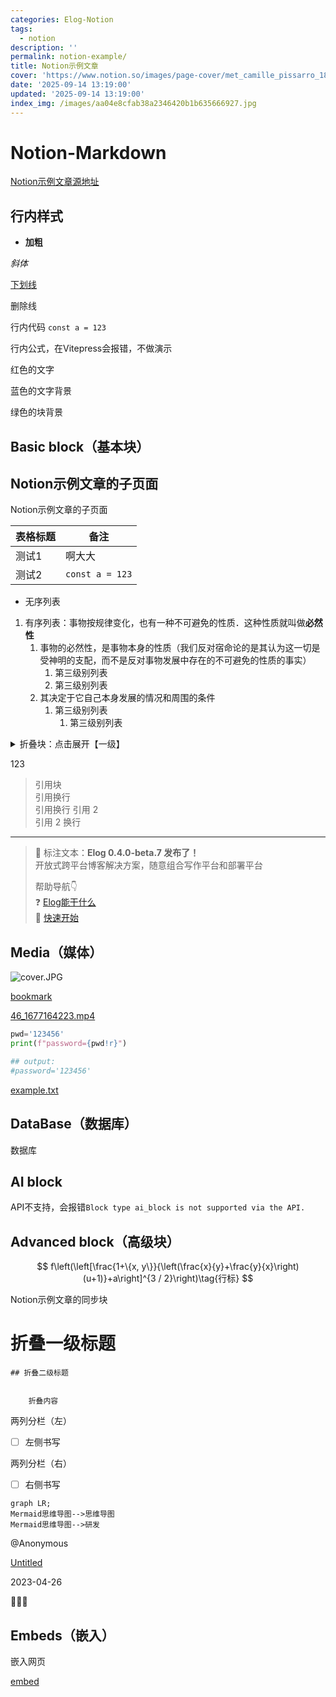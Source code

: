 ```yaml
---
categories: Elog-Notion
tags:
  - notion
description: ''
permalink: notion-example/
title: Notion示例文章
cover: 'https://www.notion.so/images/page-cover/met_camille_pissarro_1896.jpg'
date: '2025-09-14 13:19:00'
updated: '2025-09-14 13:19:00'
index_img: /images/aa04e8cfab38a2346420b1b635666927.jpg
---
```


# Notion-Markdown


[Notion示例文章源地址](https://1874.notion.site/Notion-0658ee89cadf4d0e9b6adfbb1d953c70)


## 行内样式


- **加粗**


_斜体_


<u>下划线</u>


删除线


行内代码 `const a = 123`


行内公式，在Vitepress会报错，不做演示


红色的文字


蓝色的文字背景


绿色的块背景


## Basic block（基本块）


## Notion示例文章的子页面

Notion示例文章的子页面


| 表格标题 | 备注              |
| ---- | --------------- |
| 测试1  | 啊大大             |
| 测试2  | `const a = 123` |

- 无序列表
1. 有序列表：事物按规律变化，也有一种不可避免的性质．这种性质就叫做**必然性**
    1. 事物的必然性，是事物本身的性质（我们反对宿命论的是其认为这一切是受神明的支配，而不是反对事物发展中存在的不可避免的性质的事实）
        1. 第三级别列表
        2. 第三级别列表
    2. 其决定于它自己本身发展的情况和周围的条件
        1. 第三级别列表
            1. 第三级别列表
<details>
<summary>折叠块：点击展开【一级】</summary>
<details>
<summary>点击展开【二级】</summary>
<details>
<summary>点击展开【三级】</summary>

内容文本


</details>


</details>


</details>


123

> 引用块  
> 引用换行  
> 引用换行
> 引用 2  
> 引用 2 换行

---


> 👏 标注文本：**Elog 0.4.0-beta.7 发布了！**  
> 开放式跨平台博客解决方案，随意组合写作平台和部署平台  
>   
> 帮助导航👇  
> ❓ [Elog能干什么](https://elog.1874.cool/notion/introduce)  
> 🚀 [快速开始](https://elog.1874.cool/notion/start)


## Media（媒体）


![cover.JPG](/images/10a91945736a3027f2854218fa71c659.JPG)


[bookmark](https://elog.1874.cool)


[46_1677164223.mp4](https://prod-files-secure.s3.us-west-2.amazonaws.com/143cad91-961b-48b0-82dc-78fbb6eb5abe/5999649b-7796-46a0-abd4-2e17b7b607ab/46_1677164223.mp4?X-Amz-Algorithm=AWS4-HMAC-SHA256&X-Amz-Content-Sha256=UNSIGNED-PAYLOAD&X-Amz-Credential=ASIAZI2LB466YM2YZF5S%2F20250914%2Fus-west-2%2Fs3%2Faws4_request&X-Amz-Date=20250914T054925Z&X-Amz-Expires=3600&X-Amz-Security-Token=IQoJb3JpZ2luX2VjENz%2F%2F%2F%2F%2F%2F%2F%2F%2F%2FwEaCXVzLXdlc3QtMiJHMEUCIQC7v%2BBh%2Fn%2BvgpTpe7or7o%2BvH9XTVvCsY%2BJKdQ8%2BAN%2B%2BHQIgTWTLhApNAK7zYZcq7444yAojMMuEZJnddMuL7LfdTHIq%2FwMIVRAAGgw2Mzc0MjMxODM4MDUiDPNxm0zgADwNVDLFyCrcA%2Fse7haRwiZ%2FisT37BZHEbWq8JE%2BJXS3ef0ngF4Cb1A%2F44xtVzcvsXur9I8pkKa%2FDapu0wuoGDQ8Rmln2X31%2BFc4lUE3igIzwnkwcHE8Hftnm5J4NxN5odNydX4wYonBZjn%2BG9ZhJR%2BB9E2CTFRTYt%2B7q62wTufP2qGbtACRio5igyDt%2BqkjJ4Ih76TA6pVigMBcqo%2Byantl1t%2FZTugJcBpKeyw86h5CGZxUjw9Sa%2BMOzSOBTnKpsml7gNKhB1M11aQwOnslZRXFCJmV9N86KZlDSqUnPzqo5RYDvCUeD4oxDnMLmJLfVGPL78yMH%2BqqAk6q6qohoIzn7Sk%2B60dHMnoBadzyF72SQJklOgVt7HtpdlpN%2FVTixwDvsqxOUs9%2FHW6%2FPcQBGzON8d93GjqpfRSfygM%2B583Cf3wsYGVtpIQbzWI4GaBkk3Wa6%2F47uqwq2Yr2tUJOWE20llvdQGDOuuqL4wIPtiE%2FCiLq65XLhIWaqxod1M3ejz8P111SCQg%2F5WViWzx20sQxLsRLCvO8Kh8dg4HvFwadwbICTr2BwN%2BcVQd1yoRpCRsmwwH38YmEYrHutpDJ9udeGTqOOWj6BqEJUwtizVHiQSqE4YkNg5EyaMc4CWsAPYdLhkCcMNb8mMYGOqUBeD0bv68aR0oyJ0c2vST2Y4eO5WmdO318dxzfjKwNAE%2Fw4lCfEzdhP7l5HoJpFhrbk0riSQpwo0t%2BJVIShGl5deBs%2FRT0QcH2a%2B6en0zwNmhEhMyu8kWmzL7X%2Bx5K5kxYOYrPoJUS2fvt6oUgkDZyJEwh3Noi%2FwOuEqvBmMWxyOPO40ASATBlmHewvDOBpx6ngUKCkjDAT1Ixu5KP%2BDfrN73v5%2FDj&X-Amz-Signature=ddb00532250bfaf4e9a182c61e0233d969c64069aa655cb0b878f4863636f3a6&X-Amz-SignedHeaders=host&x-amz-checksum-mode=ENABLED&x-id=GetObject)


```python
pwd='123456'
print(f"password={pwd!r}")

## output:
#password='123456'
```


[example.txt](https://prod-files-secure.s3.us-west-2.amazonaws.com/143cad91-961b-48b0-82dc-78fbb6eb5abe/753c8245-2aea-45de-8a5a-509c105f6236/example.txt?X-Amz-Algorithm=AWS4-HMAC-SHA256&X-Amz-Content-Sha256=UNSIGNED-PAYLOAD&X-Amz-Credential=ASIAZI2LB466YM2YZF5S%2F20250914%2Fus-west-2%2Fs3%2Faws4_request&X-Amz-Date=20250914T054925Z&X-Amz-Expires=3600&X-Amz-Security-Token=IQoJb3JpZ2luX2VjENz%2F%2F%2F%2F%2F%2F%2F%2F%2F%2FwEaCXVzLXdlc3QtMiJHMEUCIQC7v%2BBh%2Fn%2BvgpTpe7or7o%2BvH9XTVvCsY%2BJKdQ8%2BAN%2B%2BHQIgTWTLhApNAK7zYZcq7444yAojMMuEZJnddMuL7LfdTHIq%2FwMIVRAAGgw2Mzc0MjMxODM4MDUiDPNxm0zgADwNVDLFyCrcA%2Fse7haRwiZ%2FisT37BZHEbWq8JE%2BJXS3ef0ngF4Cb1A%2F44xtVzcvsXur9I8pkKa%2FDapu0wuoGDQ8Rmln2X31%2BFc4lUE3igIzwnkwcHE8Hftnm5J4NxN5odNydX4wYonBZjn%2BG9ZhJR%2BB9E2CTFRTYt%2B7q62wTufP2qGbtACRio5igyDt%2BqkjJ4Ih76TA6pVigMBcqo%2Byantl1t%2FZTugJcBpKeyw86h5CGZxUjw9Sa%2BMOzSOBTnKpsml7gNKhB1M11aQwOnslZRXFCJmV9N86KZlDSqUnPzqo5RYDvCUeD4oxDnMLmJLfVGPL78yMH%2BqqAk6q6qohoIzn7Sk%2B60dHMnoBadzyF72SQJklOgVt7HtpdlpN%2FVTixwDvsqxOUs9%2FHW6%2FPcQBGzON8d93GjqpfRSfygM%2B583Cf3wsYGVtpIQbzWI4GaBkk3Wa6%2F47uqwq2Yr2tUJOWE20llvdQGDOuuqL4wIPtiE%2FCiLq65XLhIWaqxod1M3ejz8P111SCQg%2F5WViWzx20sQxLsRLCvO8Kh8dg4HvFwadwbICTr2BwN%2BcVQd1yoRpCRsmwwH38YmEYrHutpDJ9udeGTqOOWj6BqEJUwtizVHiQSqE4YkNg5EyaMc4CWsAPYdLhkCcMNb8mMYGOqUBeD0bv68aR0oyJ0c2vST2Y4eO5WmdO318dxzfjKwNAE%2Fw4lCfEzdhP7l5HoJpFhrbk0riSQpwo0t%2BJVIShGl5deBs%2FRT0QcH2a%2B6en0zwNmhEhMyu8kWmzL7X%2Bx5K5kxYOYrPoJUS2fvt6oUgkDZyJEwh3Noi%2FwOuEqvBmMWxyOPO40ASATBlmHewvDOBpx6ngUKCkjDAT1Ixu5KP%2BDfrN73v5%2FDj&X-Amz-Signature=e442abf46d0e44fd9b8155b89e57d902bd18d00f268329076f8bd98639d9fb7d&X-Amz-SignedHeaders=host&x-amz-checksum-mode=ENABLED&x-id=GetObject)


## DataBase（数据库）


数据库


## AI block


API不支持，会报错`Block type ai_block is not supported via the API.`


## Advanced block（高级块）


$$
f\left(\left[\frac{1+\{x, y\}}{\left(\frac{x}{y}+\frac{y}{x}\right)(u+1)}+a\right]^{3 / 2}\right)\tag{行标}
$$


Notion示例文章的同步块


# 折叠一级标题


    ## 折叠二级标题


        折叠内容


两列分栏（左）

- [ ] 左侧书写

两列分栏（右）

- [ ] 右侧书写

```mermaid
graph LR;
Mermaid思维导图-->思维导图
Mermaid思维导图-->研发
```


@Anonymous 


[Untitled](https://www.notion.so/f478ef37c82a41f1b7a59c195b043831) 


2023-04-26 


🚀🔥🐸


## Embeds（嵌入）


嵌入网页


[embed](https://elog.1874.cool)

